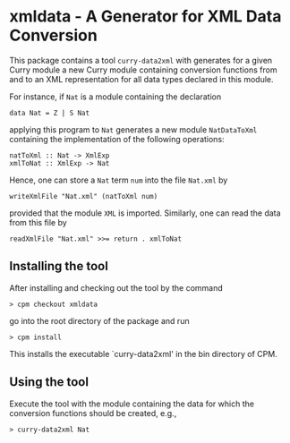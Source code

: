# xmldata - A Generator for XML Data Conversion

This package contains a tool `curry-data2xml` with generates
for a given Curry module a new Curry module containing conversion functions
from and to an XML representation for all data types declared
in this module.

For instance, if `Nat` is a module containing the declaration

    data Nat = Z | S Nat

applying this program to `Nat` generates a new module `NatDataToXml`
containing the implementation of the following operations:

    natToXml :: Nat -> XmlExp
    xmlToNat :: XmlExp -> Nat

Hence, one can store a `Nat` term `num` into the file `Nat.xml` by

    writeXmlFile "Nat.xml" (natToXml num)

provided that the module `XML` is imported. Similarly, one can read
the data from this file by

    readXmlFile "Nat.xml" >>= return . xmlToNat


## Installing the tool

After installing and checking out the tool by the command

    > cpm checkout xmldata

go into the root directory of the package and run

    > cpm install

This installs the executable `curry-data2xml' in the bin directory
of CPM.


## Using the tool

Execute the tool with the module containing the data for which
the conversion functions should be created, e.g.,

    > curry-data2xml Nat

